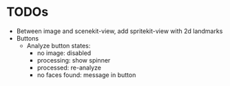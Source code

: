 #  TODOs


- Between image and scenekit-view, add spritekit-view with 2d landmarks
- Buttons
    - Analyze button states:
        - no image: disabled
        - processing: show spinner
        - processed: re-analyze
        - no faces found: message in button
